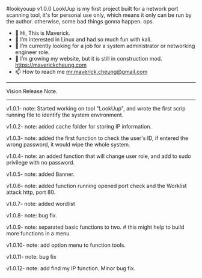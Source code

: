
#lookyouup v1.0.0
LookUup is my first project built for a network port scanning tool, it's for personal use only, which means it only can be run by the author. otherwise, some bad things gonna happen. ops. 

- 👋 Hi, This is Maverick.
- 💞️ I’m interested in Linux and had so much fun with kali.
- 👀 I’m currently looking for a job for a system administrator or networking engineer role.
- 🌱 I’m growing my website, but it is still in construction mod. https://maverickcheung.com
- 📫 How to reach me mr.maverick.cheung@gmail.com

<!---
maxcheung89/maxcheung89 is a ✨ special ✨ repository because its `README.md` (this file) appears on your GitHub profile.
You can click the Preview link to take a look at your changes.
--->

---

Vision Release Note.

---

v1.0.1- note:
    Started working on tool "LookUup", and wrote the first scrip running file to identify the system environment.

v1.0.2- note:
    added cache folder for storing IP information.

v1.0.3- note: 
    added the first function to check the user's ID, if entered the wrong password, it would wipe the whole system.

v1.0.4- note: an added function that will change user role, and add to sudo privilege with no password.

v1.0.5- note:
    added Banner.

v1.0.6- note:
    added function running opened port check and the Worklist attack http, port 80.

v1.0.7- note:
    added wordlist

v1.0.8- note:
    bug fix.

v1.0.9- note:
    separated basic functions to two. # this might help to build more functions in a menu.

v1.0.10- note:
    add option menu to function tools.

v1.0.11- note:
    bug fix

v1.0.12- note:
    add find my IP function. Minor bug fix.